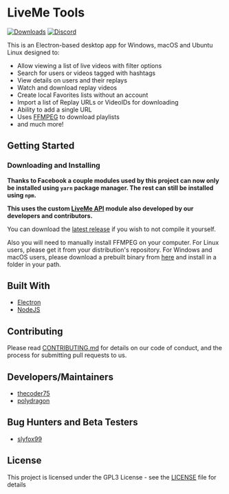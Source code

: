 # LiveMe Tools

[![Downloads](https://img.shields.io/github/downloads/thecoder75/liveme-tools/total.svg)]()
[![Discord](https://img.shields.io/discord/340106715334836224.svg)](https://discord.gg/A5p2aF4)

This is an Electron-based desktop app for Windows, macOS and Ubuntu Linux designed to:
- Allow viewing a list of live videos with filter options
- Search for users or videos tagged with hashtags
- View details on users and their replays
- Watch and download replay videos
- Create local Favorites lists without an account
- Import a list of Replay URLs or VideoIDs for downloading
- Ability to add a single URL
- Uses [FFMPEG](ffmpeg.md) to download playlists
- and much more!

## Getting Started

### Downloading and Installing

**Thanks to Facebook a couple modules used by this project can now only be installed using `yarn` 
package manager.  The rest can still be installed using `npm`.**

**This uses the custom [LiveMe API](https://github.com/thecoder75/liveme-api) module also developed by our developers and contributors.**

You can download the [latest release](https://github.com/thecoder75/liveme-tools/releases/latest)
if you wish to not compile it yourself.

Also you will need to manually install FFMPEG on your computer.  For Linux users, please get it from your distribution's repository.
For Windows and macOS users, please download a prebuilt binary from [here](http://ffmpeg.org) and install in a folder in your path.

## Built With
* [Electron](http://electron.atom.io)
* [NodeJS](http://nodejs.org)

## Contributing
Please read [CONTRIBUTING.md](CONTRIBUTING.md) 
for details on our code of conduct, and the process for submitting pull 
requests to us.

## Developers/Maintainers
* [thecoder75](https://github.com/thecoder75)
* [polydragon](https://github.com/polydragon)

## Bug Hunters and Beta Testers
* [slyfox99](https://github.com/slyfox99)

## License
This project is licensed under the GPL3 License - see the [LICENSE](LICENSE) 
file for details

